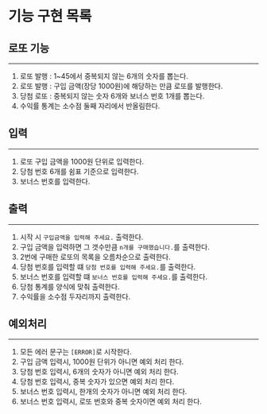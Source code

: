 # 기능 구현 목록

## 로또 기능
- - -
1. 로또 발행 : 1~45에서 중복되지 않는 6개의 숫자를 뽑는다.
2. 로또 발행 : 구입 금액(장당 1000원)에 해당하는 만큼 로또를 발행한다.
3. 당첨 로또 : 중복되지 않는 숫자 6개와 보너스 번호 1개를 뽑는다. 
4. 수익률 통계는 소수점 둘째 자리에서 반올림한다.

## 입력
- - -
1. 로또 구입 금액을 1000원 단위로 입력한다.
2. 당첨 번호 6개를 쉼표 기준으로 입력한다.
3. 보너스 번호를 입력한다.

## 출력
- - -
1. 시작 시 ```구입금액을 입력해 주세요.``` 출력한다.
2. 구입 금액을 입력하면 그 갯수만큼 ```n개를 구매했습니다.```를 출력한다.
3. 2번에 구매한 로또의 목록을 오름차순으로 출력한다.
4. 당첨 번호를 입력할 떄 ```당첨 번호를 입력해 주세요.```를 출력한다.
5. 보너스 번호를 입력할 떄 ```보너스 번호를 입력해 주세요.```를 출력한다.
6. 당첨 통계를 양식에 맞춰 출력한다.
7. 수익률을 소수점 두자리까지 출력한다.

## 예외처리
- - -
1. 모든 에러 문구는 ```[ERROR]```로 시작한다.
2. 구입 금액 입력시, 1000원 단위가 아니면 예외 처리 한다.
3. 당첨 번호 입력시, 6개의 숫자가 아니면 예외 처리 한다.
4. 당첨 번호 입력시, 중복 숫자가 있으면 예외 처리 한다.
5. 보너스 번호 입력시, 한개의 숫자가 아니면 예외 처리 한다.
6. 보너스 번호 입력시, 로또 번호와 중복 숫자이면 예외 처리 한다.